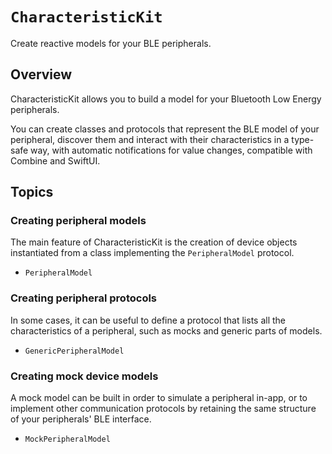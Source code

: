 # ``CharacteristicKit``

Create reactive models for your BLE peripherals.

## Overview

CharacteristicKit allows you to build a model for your Bluetooth Low Energy peripherals.

You can create classes and protocols that represent the BLE model of your peripheral, discover them and interact with their characteristics in a type-safe way, with automatic notifications for value changes, compatible with Combine and SwiftUI.

## Topics

### Creating peripheral models

The main feature of CharacteristicKit is the creation of device objects instantiated from a class implementing the ``PeripheralModel`` protocol.

- ``PeripheralModel``

### Creating peripheral protocols

In some cases, it can be useful to define a protocol that lists all the characteristics of a peripheral, such as mocks and generic parts of models.

- ``GenericPeripheralModel``

### Creating mock device models

A mock model can be built in order to simulate a peripheral in-app, or to implement other communication protocols by retaining the same structure of your peripherals' BLE interface.

- ``MockPeripheralModel``
